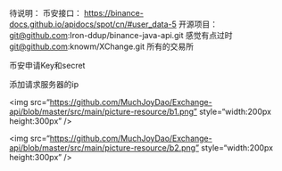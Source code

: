 待说明：
币安接口：
https://binance-docs.github.io/apidocs/spot/cn/#user_data-5
开源项目：
    git@github.com:Iron-ddup/binance-java-api.git 感觉有点过时
    git@github.com:knowm/XChange.git 所有的交易所



币安申请Key和secret

添加请求服务器的ip


<img src=“https://github.com/MuchJoyDao/Exchange-api/blob/master/src/main/picture-resource/b1.png” style=“width:200px height:300px” />


<img src=“https://github.com/MuchJoyDao/Exchange-api/blob/master/src/main/picture-resource/b2.png” style=“width:200px height:300px” />




